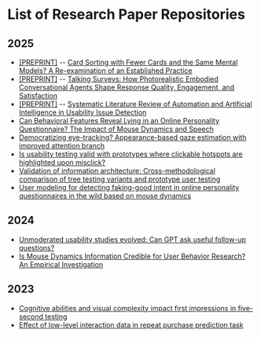 # List of Research Paper Repositories

## 2025

- [[PREPRINT]](https://arxiv.org/abs/2509.03232) -- [Card Sorting with Fewer Cards and the Same Mental Models? A Re-examination of an Established Practice](https://github.com/cardsort-research/card-sorting-design)
- [[PREPRINT]](https://arxiv.org/abs/2508.02376) -- [Talking Surveys: How Photorealistic Embodied Conversational Agents Shape Response Quality, Engagement, and Satisfaction](https://github.com/moderated-survey-research/embodied-virtual-moderator)
- [[PREPRINT]](https://arxiv.org/abs/2504.01415) -- [Systematic Literature Review of Automation and Artificial Intelligence in Usability Issue Detection](https://github.com/usability-ai-research/automated-issue-detection)
- [Can Behavioral Features Reveal Lying in an Online Personality Questionnaire? The Impact of Mouse Dynamics and Speech](https://github.com/imdsresearch/imds-lies2)
- [Democratizing eye-tracking? Appearance-based gaze estimation with improved attention branch](https://github.com/ragenetresearch/democratizing-eye-tracking-rage-net)
- [Is usability testing valid with prototypes where clickable hotspots are highlighted upon misclick?](https://github.com/hotspot-research/hotspot-highlighting) 
- [Validation of information architecture: Cross-methodological comparison of tree testing variants and prototype user testing](https://github.com/treetest-research/information-architecture-validation)
- [User modeling for detecting faking-good intent in online personality questionnaires in the wild based on mouse dynamics](https://github.com/delieresearch/honest-faking-good-intents-forms-prediction)


## 2024
- [Unmoderated usability studies evolved: Can GPT ask useful follow-up questions?](https://github.com/chatgpt-uxtweak-research/gpt-follow-up-questions) 
- [Is Mouse Dynamics Information Credible for User Behavior Research? An Empirical Investigation](https://github.com/micemicsresearch/mouse-dynamics-data-credibility) 


## 2023

- [Cognitive abilities and visual complexity impact first impressions in five-second testing](https://github.com/5stestresearch/five-second-test-first-impression-testing) 
- [Effect of low-level interaction data in repeat purchase prediction task](https://github.com/prceresearch/interaction-data-repeat-purchase-prediction) 
